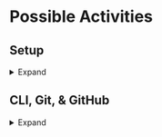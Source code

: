 # Possible Activities

## Setup

<details>
  <summary>Expand</summary>
  Complete the steps at https://github.com/cmcntsh/N6806_Fall2020_DevNotes/tree/master/001_Setup
 </details>

## CLI, Git, & GitHub

<details>
  <summary>Expand</Summary>
  
  ### CLI
CLI (Command Line Interface): Also called the terminal, is the program we will use to interact with our computer's files and directories. It will be important to become proficient in the various commands you can use in the terminal. On Apple computers we are able to use the built in terminal. On Windows machines we will need to download Bash for windows which can be found at https://gitforwindows.org/

### Common Terminal Commands
* pwd: Stands for present working directory. Show's where you currently are in your file tree.
* ls: Stands for list. Lists available scripts(where you can navigate to in your file tree) from your current location.
* cd: Stands for change directory and is used to navigate the file tree. The command should be formatted like this: `cd [the name of the directory]`. You can also navigate up a level by typing `cd ..`.
* mkdir directoryname: Stands for make directory. Creates a new directory at your current location.
* touch filename: Creates a new file at the current location. Should be called with the name and extension of the file to be created ie `touch index.html`.
* rm filename: Deletes a file. Cannot be undone.
* rm -rf directoryname - Deletes a folder and everything in it. Be VERY sure of what is being deleted before running this command, it cannot be undone.

### Git and GitHub
Git is a version control system used to track the progress of our projects. It allows us to commit changes at various points in the development process. A commit is like a milestone. You should get in the habit of committing your code often. GitHub is the website where our git repositories are stored. To store our code remotely, we can "push" our commits to github. Before pushing our code, there are three stages in which a file can exist in relation to git which are represented in this image:

![Git stages](https://res.cloudinary.com/practicaldev/image/fetch/s--Si7ksd-d--/c_limit%2Cf_auto%2Cfl_progressive%2Cq_auto%2Cw_880/https://cdn-images-1.medium.com/max/800/1%2AdiRLm1S5hkVoh5qeArND0Q.png)

1. As we are working on our files, git does not automatically track any changes made. When we are ready to have git track these changes, we use the `git add` command and provide it with whatever files we want it to watch. By using the command `git add .` we can tell git to catalog all changes in all files in our current directory. This moves our files to the staging area.
2. The staging area is used by git to prepare any changes ready for saving. In this stage, git has cataloged any changes that we have told it to and is readying them for the next step. We commit our changes by using the `git commit` command. This will move our files from the staging area to the git repository. This is like pressing the save button. Our commit should always be accompanied a message describing what changes have been made and is formatted like this `git commit -m "message"`.
3. When we commit our code we create a snapshot of it at that moment. This allows us to revert back to that version at any time. Frequently committing our code will create different points in time that we can revert to if we ever need to.

Once our code has been committed, we can "push" it to GitHub which will create a remote version of our code. You will want to get in the habit of frequently "pushing" your code to github. This will protect against any work being lost. Below are the common git commands you will want to be familiar with:

#### Git Init
`git init` initializes git in your current repository. This means that git will start watching all of the files and directories in that location.

#### Git Add
`git add .` tells git to track any changes that have been made. This is the command you can run to start the process of pushing your code to github.

run:

```bash
git add .
```

#### Git Commit

After staging your code using `git add .` we now need to commit our changes. This is the final step we will take before pushing our code to github. Think about commits as check points or save points in your code. You will need to provide a message about the commit using the `-m` flag.

run:

```bash
git commit -m 'message about your changes'
```

#### Git Push

After staging and commiting your code, it is now ready to be pushed up to github. When your code is ready to be pushed, run:

```bash
git push origin master
```

#### Git Status

`git status` is the command you can run to check what stage of the process you are on to push your code to github.

run:

```bash
git status
```

#### Git Clone

We are able to easily make copies of existing repositories on GitHub, this is called cloning. First you need to copy the url for the github repo that you wish to clone down to your local machine then navigate to the directory that you want to clone the repo into. Once you are in the correct directory run:

```bash
git clone "url for github repo"
```

  
</details>

